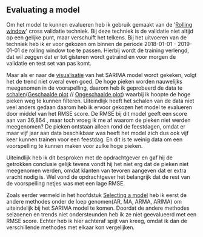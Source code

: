 ## Evaluating a model

Om het model te kunnen evalueren heb ik gebruik gemaakt van de '[Rolling window](https://github.com/Emir-Acikgoz-50/Minor-Data-Science/blob/main/Notebook%20Bewijzen/Code%20rolling%20window.PNG)' cross validatie techniek. Bij deze techniek is de validatie niet altijd op een gelijke punt, maar verschuift het telkens. Bij het uitvoeren van de techniek heb ik er voor gekozen om binnen de periode 2018-01-01 - 2019-01-01 de rolling window toe te passen. Hierbij wordt de training verlengd, dat wil zeggen dat er tot gisteren wordt getraind en voor morgen de validatie en test set van pas komt.

Maar als er naar de [visualisatie](https://github.com/Emir-Acikgoz-50/Minor-Data-Science/blob/main/Notebook%20Bewijzen/visualisatie%20sarima.PNG) van het SARIMA model wordt gekeken, volgt het de trend niet overal even goed. De hoge pieken worden nauwelijks meegenomen in de voorspelling, daarom heb ik geprobeerd de data te [schalen](https://github.com/Emir-Acikgoz-50/Minor-Data-Science/blob/main/Notebook%20Bewijzen/schalen.PNG)([Geschaalde plot](https://github.com/Emir-Acikgoz-50/Minor-Data-Science/blob/main/Notebook%20Bewijzen/geschaald%20plot.PNG) // [Ongeschaalde plot](https://github.com/Emir-Acikgoz-50/Minor-Data-Science/blob/main/Notebook%20Bewijzen/visualisatie%20sarima.PNG)) waarbij ik hoopte de hoge pieken weg te kunnen filteren. Uiteindlijk heeft het schalen van de data niet veel anders gedaan daarom heb ik ervoor gekozen het model te evalueren door middel van het RMSE score. De RMSE bij dit model geeft een score aan van 36,864 , maar toch vroeg ik me af  waarom de pieken niet werden meegenomen? De pieken ontstaan alleen rond de feestdagen, omdat er maar vijf jaar aan data beschikbaar was heeft het model zich dus ook vijf keer kunnen trainen voor een feestdag. En dit is te weinig data om een voorspelling te kunnen maken voor zulke hoge pieken.

Uiteindlijk heb ik dit besproken met de opdrachtgever en gaf hij de getrokken conclusie gelijk tevens vondt hij het niet erg dat de pieken niet meegenomen werden, omdat klanten van tevoren aangeven dat er extra vracht nodig is. Wel vond de opdrachtgever het belangrijk dat de rest van de voorspelling netjes was met een lage RMSE.

Zoals eerder vermeld in het hoofdstuk [Selecting a model]() heb ik eerst de andere methodes onder de loep genomen(AR, MA, ARMA, ARIMA) om uiteindelijk bij het SARIMA model te komen. Doordat de andere methodes seizoenen en trends niet ondersteunden heb ik ze niet geevalueerd met een RMSE score. Echter heb ik hier achteraf spijt van kreeg, omdat ik dan de verschillende methodes met elkaar kon vergelijken.

